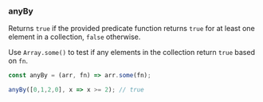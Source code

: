 ### anyBy

Returns `true` if the provided predicate function returns `true` for at least one element in a collection, `false` otherwise.

Use `Array.some()` to test if any elements in the collection return `true` based on `fn`.

```js
const anyBy = (arr, fn) => arr.some(fn);
```

```js
anyBy([0,1,2,0], x => x >= 2); // true
```
